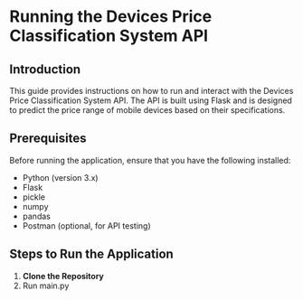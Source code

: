 # Running the Devices Price Classification System API

## Introduction
This guide provides instructions on how to run and interact with the Devices Price Classification System API. The API is built using Flask and is designed to predict the price range of mobile devices based on their specifications.

## Prerequisites
Before running the application, ensure that you have the following installed:
- Python (version 3.x)
- Flask
- pickle
- numpy
- pandas
- Postman (optional, for API testing)

## Steps to Run the Application

1. **Clone the Repository**
2. Run main.py
